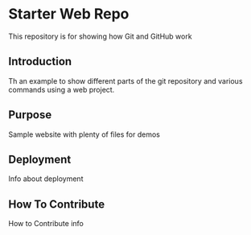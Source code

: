 # Starter Web Repo

This repository is for showing how Git and GitHub work

## Introduction
Th an example to show different parts of the git repository and various commands using a web project.

## Purpose

Sample website with plenty of files for demos

## Deployment
Info about deployment

## How To Contribute
How to Contribute info